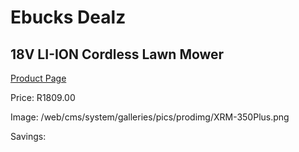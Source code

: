 
# Ebucks Dealz
## 18V LI-ION Cordless Lawn Mower
[Product Page](https://www.ebucks.com/web/shop/productSelected.do?prodId=1200607877&catId=363410833)

Price: R1809.00

Image: /web/cms/system/galleries/pics/prodimg/XRM-350Plus.png

Savings: 


	